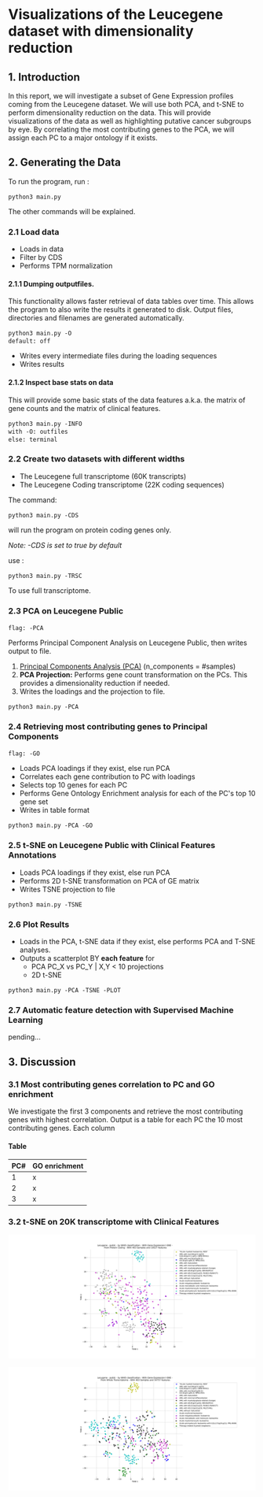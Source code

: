 # Visualizations of the Leucegene dataset with dimensionality reduction

## 1. Introduction
In this report, we will investigate a subset of Gene Expression profiles coming from the Leucegene dataset. We will use both PCA, and t-SNE to perform dimensionality reduction on the data. This will provide visualizations of the data as well as highlighting putative cancer subgroups by eye. By correlating the most contributing genes to the PCA, we will assign each PC to a major ontology if it exists. 

## 2. Generating the Data

To run the program, run :
```{python3}
python3 main.py 
```
The other commands will be explained.

### 2.1 Load data

* Loads in data
* Filter by CDS
* Performs TPM normalization

#### 2.1.1 Dumping outputfiles.
This functionality allows faster retrieval of data tables over time. This allows the program to also write the results it generated to disk. Output files, directories and filenames are generated automatically. 

```{bash}
python3 main.py -O
default: off
```
* Writes every intermediate files during the loading sequences
* Writes results 

#### 2.1.2 Inspect base stats on data
This will provide some basic stats of the data features a.k.a. the matrix of gene counts and the matrix of clinical features. 

```{python}
python3 main.py -INFO
with -O: outfiles
else: terminal
```

### 2.2 Create two datasets with different widths 
* The Leucegene full transcriptome (60K transcripts)
* The Leucegene Coding transcriptome (22K coding sequences) 

The command:
```{python}
python3 main.py -CDS
```
will run the program on protein coding genes only. 

*Note: -CDS is set to true by default*

use :
```{python}
python3 main.py -TRSC
```
To use full transcriptome.

### 2.3 PCA on Leucegene Public
```{bash} 
flag: -PCA
```
Performs Principal Component Analysis on Leucegene Public, then writes output to file.
1. [Principal Components Analysis (PCA)](https://en.wikipedia.org/wiki/Principal_component_analysis) (n_components = #samples)
2. **PCA Projection:** Performs gene count transformation on the PCs. This provides a dimensionality reduction if needed.  
3. Writes the loadings and the projection to file. 

```{python}
python3 main.py -PCA
```

### 2.4 Retrieving most contributing genes to Principal Components

 
```{bash} 
flag: -GO
```
* Loads PCA loadings if they exist, else run PCA
* Correlates each gene contribution to PC with loadings
* Selects top 10 genes for each PC 
* Performs Gene Ontology Enrichment analysis for each of the PC's top 10 gene set
* Writes in table format 

```{python}
python3 main.py -PCA -GO
```

### 2.5 t-SNE on Leucegene Public with Clinical Features Annotations

* Loads PCA loadings if they exist, else run PCA
* Performs 2D t-SNE transformation on PCA of GE matrix
* Writes TSNE projection to file

```{python}
python3 main.py -TSNE
```
### 2.6 Plot Results 

* Loads in the PCA, t-SNE data if they exist, else performs PCA and T-SNE analyses. 
* Outputs a scatterplot BY **each feature** for  
    * PCA PC_X vs PC_Y | X,Y < 10 projections  
    * 2D t-SNE 

```{python}
python3 main.py -PCA -TSNE -PLOT
```

### 2.7 Automatic feature detection with Supervised Machine Learning 
pending...

## 3. Discussion
### 3.1 Most contributing genes correlation to PC and GO enrichment
We investigate the first 3 components and retrieve the most contributing genes with highest correlation. Output is a table for each PC the 10 most contributing genes. Each column 

#### Table
PC# | GO enrichment
---|---
1 | x
2 | x
3 | x

### 3.2 t-SNE on 20K transcriptome with Clinical Features

![Figure 1](FIGS/lgn_public_GE_TSNE_CDS_TPM_WHOclassification.svg)

![Figure 2](FIGS/lgn_public_GE_TSNE_TRSC_TPM_WHOclassification.svg)
